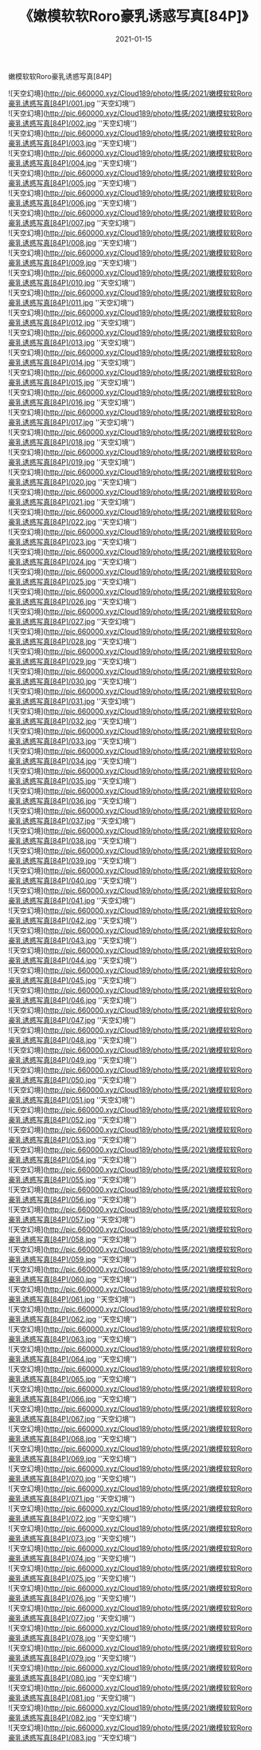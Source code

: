 ﻿---
layout: post
title:  《嫩模软软Roro豪乳诱惑写真[84P]》
date:   2021-01-15
img: http://pic.660000.xyz/Cloud189/photo/性感/2021/嫩模软软Roro豪乳诱惑写真[84P]/000.jpg
categories: [美女, 性感, 泳衣]
---

嫩模软软Roro豪乳诱惑写真[84P]



![天空幻境](http://pic.660000.xyz/Cloud189/photo/性感/2021/嫩模软软Roro豪乳诱惑写真[84P]/001.jpg ''天空幻境'') <br>
![天空幻境](http://pic.660000.xyz/Cloud189/photo/性感/2021/嫩模软软Roro豪乳诱惑写真[84P]/002.jpg ''天空幻境'') <br>
![天空幻境](http://pic.660000.xyz/Cloud189/photo/性感/2021/嫩模软软Roro豪乳诱惑写真[84P]/003.jpg ''天空幻境'') <br>
![天空幻境](http://pic.660000.xyz/Cloud189/photo/性感/2021/嫩模软软Roro豪乳诱惑写真[84P]/004.jpg ''天空幻境'') <br>
![天空幻境](http://pic.660000.xyz/Cloud189/photo/性感/2021/嫩模软软Roro豪乳诱惑写真[84P]/005.jpg ''天空幻境'') <br>
![天空幻境](http://pic.660000.xyz/Cloud189/photo/性感/2021/嫩模软软Roro豪乳诱惑写真[84P]/006.jpg ''天空幻境'') <br>
![天空幻境](http://pic.660000.xyz/Cloud189/photo/性感/2021/嫩模软软Roro豪乳诱惑写真[84P]/007.jpg ''天空幻境'') <br>
![天空幻境](http://pic.660000.xyz/Cloud189/photo/性感/2021/嫩模软软Roro豪乳诱惑写真[84P]/008.jpg ''天空幻境'') <br>
![天空幻境](http://pic.660000.xyz/Cloud189/photo/性感/2021/嫩模软软Roro豪乳诱惑写真[84P]/009.jpg ''天空幻境'') <br>
![天空幻境](http://pic.660000.xyz/Cloud189/photo/性感/2021/嫩模软软Roro豪乳诱惑写真[84P]/010.jpg ''天空幻境'') <br>
![天空幻境](http://pic.660000.xyz/Cloud189/photo/性感/2021/嫩模软软Roro豪乳诱惑写真[84P]/011.jpg ''天空幻境'') <br>
![天空幻境](http://pic.660000.xyz/Cloud189/photo/性感/2021/嫩模软软Roro豪乳诱惑写真[84P]/012.jpg ''天空幻境'') <br>
![天空幻境](http://pic.660000.xyz/Cloud189/photo/性感/2021/嫩模软软Roro豪乳诱惑写真[84P]/013.jpg ''天空幻境'') <br>
![天空幻境](http://pic.660000.xyz/Cloud189/photo/性感/2021/嫩模软软Roro豪乳诱惑写真[84P]/014.jpg ''天空幻境'') <br>
![天空幻境](http://pic.660000.xyz/Cloud189/photo/性感/2021/嫩模软软Roro豪乳诱惑写真[84P]/015.jpg ''天空幻境'') <br>
![天空幻境](http://pic.660000.xyz/Cloud189/photo/性感/2021/嫩模软软Roro豪乳诱惑写真[84P]/016.jpg ''天空幻境'') <br>
![天空幻境](http://pic.660000.xyz/Cloud189/photo/性感/2021/嫩模软软Roro豪乳诱惑写真[84P]/017.jpg ''天空幻境'') <br>
![天空幻境](http://pic.660000.xyz/Cloud189/photo/性感/2021/嫩模软软Roro豪乳诱惑写真[84P]/018.jpg ''天空幻境'') <br>
![天空幻境](http://pic.660000.xyz/Cloud189/photo/性感/2021/嫩模软软Roro豪乳诱惑写真[84P]/019.jpg ''天空幻境'') <br>
![天空幻境](http://pic.660000.xyz/Cloud189/photo/性感/2021/嫩模软软Roro豪乳诱惑写真[84P]/020.jpg ''天空幻境'') <br>
![天空幻境](http://pic.660000.xyz/Cloud189/photo/性感/2021/嫩模软软Roro豪乳诱惑写真[84P]/021.jpg ''天空幻境'') <br>
![天空幻境](http://pic.660000.xyz/Cloud189/photo/性感/2021/嫩模软软Roro豪乳诱惑写真[84P]/022.jpg ''天空幻境'') <br>
![天空幻境](http://pic.660000.xyz/Cloud189/photo/性感/2021/嫩模软软Roro豪乳诱惑写真[84P]/023.jpg ''天空幻境'') <br>
![天空幻境](http://pic.660000.xyz/Cloud189/photo/性感/2021/嫩模软软Roro豪乳诱惑写真[84P]/024.jpg ''天空幻境'') <br>
![天空幻境](http://pic.660000.xyz/Cloud189/photo/性感/2021/嫩模软软Roro豪乳诱惑写真[84P]/025.jpg ''天空幻境'') <br>
![天空幻境](http://pic.660000.xyz/Cloud189/photo/性感/2021/嫩模软软Roro豪乳诱惑写真[84P]/026.jpg ''天空幻境'') <br>
![天空幻境](http://pic.660000.xyz/Cloud189/photo/性感/2021/嫩模软软Roro豪乳诱惑写真[84P]/027.jpg ''天空幻境'') <br>
![天空幻境](http://pic.660000.xyz/Cloud189/photo/性感/2021/嫩模软软Roro豪乳诱惑写真[84P]/028.jpg ''天空幻境'') <br>
![天空幻境](http://pic.660000.xyz/Cloud189/photo/性感/2021/嫩模软软Roro豪乳诱惑写真[84P]/029.jpg ''天空幻境'') <br>
![天空幻境](http://pic.660000.xyz/Cloud189/photo/性感/2021/嫩模软软Roro豪乳诱惑写真[84P]/030.jpg ''天空幻境'') <br>
![天空幻境](http://pic.660000.xyz/Cloud189/photo/性感/2021/嫩模软软Roro豪乳诱惑写真[84P]/031.jpg ''天空幻境'') <br>
![天空幻境](http://pic.660000.xyz/Cloud189/photo/性感/2021/嫩模软软Roro豪乳诱惑写真[84P]/032.jpg ''天空幻境'') <br>
![天空幻境](http://pic.660000.xyz/Cloud189/photo/性感/2021/嫩模软软Roro豪乳诱惑写真[84P]/033.jpg ''天空幻境'') <br>
![天空幻境](http://pic.660000.xyz/Cloud189/photo/性感/2021/嫩模软软Roro豪乳诱惑写真[84P]/034.jpg ''天空幻境'') <br>
![天空幻境](http://pic.660000.xyz/Cloud189/photo/性感/2021/嫩模软软Roro豪乳诱惑写真[84P]/035.jpg ''天空幻境'') <br>
![天空幻境](http://pic.660000.xyz/Cloud189/photo/性感/2021/嫩模软软Roro豪乳诱惑写真[84P]/036.jpg ''天空幻境'') <br>
![天空幻境](http://pic.660000.xyz/Cloud189/photo/性感/2021/嫩模软软Roro豪乳诱惑写真[84P]/037.jpg ''天空幻境'') <br>
![天空幻境](http://pic.660000.xyz/Cloud189/photo/性感/2021/嫩模软软Roro豪乳诱惑写真[84P]/038.jpg ''天空幻境'') <br>
![天空幻境](http://pic.660000.xyz/Cloud189/photo/性感/2021/嫩模软软Roro豪乳诱惑写真[84P]/039.jpg ''天空幻境'') <br>
![天空幻境](http://pic.660000.xyz/Cloud189/photo/性感/2021/嫩模软软Roro豪乳诱惑写真[84P]/040.jpg ''天空幻境'') <br>
![天空幻境](http://pic.660000.xyz/Cloud189/photo/性感/2021/嫩模软软Roro豪乳诱惑写真[84P]/041.jpg ''天空幻境'') <br>
![天空幻境](http://pic.660000.xyz/Cloud189/photo/性感/2021/嫩模软软Roro豪乳诱惑写真[84P]/042.jpg ''天空幻境'') <br>
![天空幻境](http://pic.660000.xyz/Cloud189/photo/性感/2021/嫩模软软Roro豪乳诱惑写真[84P]/043.jpg ''天空幻境'') <br>
![天空幻境](http://pic.660000.xyz/Cloud189/photo/性感/2021/嫩模软软Roro豪乳诱惑写真[84P]/044.jpg ''天空幻境'') <br>
![天空幻境](http://pic.660000.xyz/Cloud189/photo/性感/2021/嫩模软软Roro豪乳诱惑写真[84P]/045.jpg ''天空幻境'') <br>
![天空幻境](http://pic.660000.xyz/Cloud189/photo/性感/2021/嫩模软软Roro豪乳诱惑写真[84P]/046.jpg ''天空幻境'') <br>
![天空幻境](http://pic.660000.xyz/Cloud189/photo/性感/2021/嫩模软软Roro豪乳诱惑写真[84P]/047.jpg ''天空幻境'') <br>
![天空幻境](http://pic.660000.xyz/Cloud189/photo/性感/2021/嫩模软软Roro豪乳诱惑写真[84P]/048.jpg ''天空幻境'') <br>
![天空幻境](http://pic.660000.xyz/Cloud189/photo/性感/2021/嫩模软软Roro豪乳诱惑写真[84P]/049.jpg ''天空幻境'') <br>
![天空幻境](http://pic.660000.xyz/Cloud189/photo/性感/2021/嫩模软软Roro豪乳诱惑写真[84P]/050.jpg ''天空幻境'') <br>
![天空幻境](http://pic.660000.xyz/Cloud189/photo/性感/2021/嫩模软软Roro豪乳诱惑写真[84P]/051.jpg ''天空幻境'') <br>
![天空幻境](http://pic.660000.xyz/Cloud189/photo/性感/2021/嫩模软软Roro豪乳诱惑写真[84P]/052.jpg ''天空幻境'') <br>
![天空幻境](http://pic.660000.xyz/Cloud189/photo/性感/2021/嫩模软软Roro豪乳诱惑写真[84P]/053.jpg ''天空幻境'') <br>
![天空幻境](http://pic.660000.xyz/Cloud189/photo/性感/2021/嫩模软软Roro豪乳诱惑写真[84P]/054.jpg ''天空幻境'') <br>
![天空幻境](http://pic.660000.xyz/Cloud189/photo/性感/2021/嫩模软软Roro豪乳诱惑写真[84P]/055.jpg ''天空幻境'') <br>
![天空幻境](http://pic.660000.xyz/Cloud189/photo/性感/2021/嫩模软软Roro豪乳诱惑写真[84P]/056.jpg ''天空幻境'') <br>
![天空幻境](http://pic.660000.xyz/Cloud189/photo/性感/2021/嫩模软软Roro豪乳诱惑写真[84P]/057.jpg ''天空幻境'') <br>
![天空幻境](http://pic.660000.xyz/Cloud189/photo/性感/2021/嫩模软软Roro豪乳诱惑写真[84P]/058.jpg ''天空幻境'') <br>
![天空幻境](http://pic.660000.xyz/Cloud189/photo/性感/2021/嫩模软软Roro豪乳诱惑写真[84P]/059.jpg ''天空幻境'') <br>
![天空幻境](http://pic.660000.xyz/Cloud189/photo/性感/2021/嫩模软软Roro豪乳诱惑写真[84P]/060.jpg ''天空幻境'') <br>
![天空幻境](http://pic.660000.xyz/Cloud189/photo/性感/2021/嫩模软软Roro豪乳诱惑写真[84P]/061.jpg ''天空幻境'') <br>
![天空幻境](http://pic.660000.xyz/Cloud189/photo/性感/2021/嫩模软软Roro豪乳诱惑写真[84P]/062.jpg ''天空幻境'') <br>
![天空幻境](http://pic.660000.xyz/Cloud189/photo/性感/2021/嫩模软软Roro豪乳诱惑写真[84P]/063.jpg ''天空幻境'') <br>
![天空幻境](http://pic.660000.xyz/Cloud189/photo/性感/2021/嫩模软软Roro豪乳诱惑写真[84P]/064.jpg ''天空幻境'') <br>
![天空幻境](http://pic.660000.xyz/Cloud189/photo/性感/2021/嫩模软软Roro豪乳诱惑写真[84P]/065.jpg ''天空幻境'') <br>
![天空幻境](http://pic.660000.xyz/Cloud189/photo/性感/2021/嫩模软软Roro豪乳诱惑写真[84P]/066.jpg ''天空幻境'') <br>
![天空幻境](http://pic.660000.xyz/Cloud189/photo/性感/2021/嫩模软软Roro豪乳诱惑写真[84P]/067.jpg ''天空幻境'') <br>
![天空幻境](http://pic.660000.xyz/Cloud189/photo/性感/2021/嫩模软软Roro豪乳诱惑写真[84P]/068.jpg ''天空幻境'') <br>
![天空幻境](http://pic.660000.xyz/Cloud189/photo/性感/2021/嫩模软软Roro豪乳诱惑写真[84P]/069.jpg ''天空幻境'') <br>
![天空幻境](http://pic.660000.xyz/Cloud189/photo/性感/2021/嫩模软软Roro豪乳诱惑写真[84P]/070.jpg ''天空幻境'') <br>
![天空幻境](http://pic.660000.xyz/Cloud189/photo/性感/2021/嫩模软软Roro豪乳诱惑写真[84P]/071.jpg ''天空幻境'') <br>
![天空幻境](http://pic.660000.xyz/Cloud189/photo/性感/2021/嫩模软软Roro豪乳诱惑写真[84P]/072.jpg ''天空幻境'') <br>
![天空幻境](http://pic.660000.xyz/Cloud189/photo/性感/2021/嫩模软软Roro豪乳诱惑写真[84P]/073.jpg ''天空幻境'') <br>
![天空幻境](http://pic.660000.xyz/Cloud189/photo/性感/2021/嫩模软软Roro豪乳诱惑写真[84P]/074.jpg ''天空幻境'') <br>
![天空幻境](http://pic.660000.xyz/Cloud189/photo/性感/2021/嫩模软软Roro豪乳诱惑写真[84P]/075.jpg ''天空幻境'') <br>
![天空幻境](http://pic.660000.xyz/Cloud189/photo/性感/2021/嫩模软软Roro豪乳诱惑写真[84P]/076.jpg ''天空幻境'') <br>
![天空幻境](http://pic.660000.xyz/Cloud189/photo/性感/2021/嫩模软软Roro豪乳诱惑写真[84P]/077.jpg ''天空幻境'') <br>
![天空幻境](http://pic.660000.xyz/Cloud189/photo/性感/2021/嫩模软软Roro豪乳诱惑写真[84P]/078.jpg ''天空幻境'') <br>
![天空幻境](http://pic.660000.xyz/Cloud189/photo/性感/2021/嫩模软软Roro豪乳诱惑写真[84P]/079.jpg ''天空幻境'') <br>
![天空幻境](http://pic.660000.xyz/Cloud189/photo/性感/2021/嫩模软软Roro豪乳诱惑写真[84P]/080.jpg ''天空幻境'') <br>
![天空幻境](http://pic.660000.xyz/Cloud189/photo/性感/2021/嫩模软软Roro豪乳诱惑写真[84P]/081.jpg ''天空幻境'') <br>
![天空幻境](http://pic.660000.xyz/Cloud189/photo/性感/2021/嫩模软软Roro豪乳诱惑写真[84P]/082.jpg ''天空幻境'') <br>
![天空幻境](http://pic.660000.xyz/Cloud189/photo/性感/2021/嫩模软软Roro豪乳诱惑写真[84P]/083.jpg ''天空幻境'') <br>